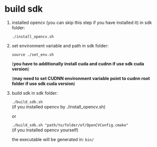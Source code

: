 # build sdk

1. installed opencv (you can skip this step if you have installed it)
   in sdk folder:

   `./install_opencv.sh`

2. set environment variable and path
   in sdk folder:

   `source ./set_env.sh`

   (**you have to additionally install cuda and cudnn if use sdk cuda version**)

   (**may need to set CUDNN environment variable point to cudnn root folder if use sdk cuda version**)

3. build sdk
   in sdk folder:

   `./build_sdk.sh` \
   (if you installed opencv by ./install_opencv.sh)

   or

   `./build_sdk.sh "path/to/folder/of/OpenCVConfig.cmake"` \
   (if you installed opencv yourself)

   the executable will be generated in: `bin/`
